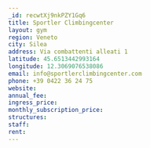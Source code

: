 ```yaml
---
_id: recwtXj9nkPZY1Gq6
title: Sportler Climbingcenter
layout: gym
region: Veneto
city: Silea
address: Via combattenti alleati 1
latitude: 45.6513442993164
longitude: 12.3069076538086
email: info@sportlerclimbingcenter.com
phone: +39 0422 36 24 75
website: 
annual_fee: 
ingress_price: 
monthly_subscription_price: 
structures: 
staff: 
rent: 
---
```


